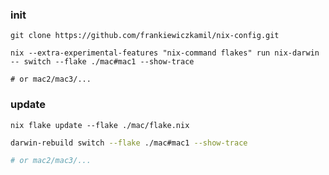 ### init

```shell
git clone https://github.com/frankiewiczkamil/nix-config.git
```

```shell
nix --extra-experimental-features "nix-command flakes" run nix-darwin -- switch --flake ./mac#mac1 --show-trace

# or mac2/mac3/...
```

### update

```shell
nix flake update --flake ./mac/flake.nix
```

```bash
darwin-rebuild switch --flake ./mac#mac1 --show-trace

# or mac2/mac3/...
```
